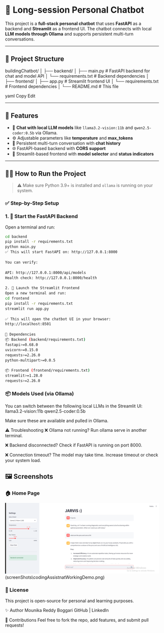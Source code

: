 # 🤖 Long-session Personal Chatbot

This project is a **full-stack personal chatbot** that uses **FastAPI** as a backend and **Streamlit** as a frontend UI. The chatbot connects with local **LLM models through Ollama** and supports persistent multi-turn conversations.

---

## 📁 Project Structure

buildingChatbot/
│
├── backend/
│ ├── main.py # FastAPI backend for chat and model API
│ └── requirements.txt # Backend dependencies
│
├── frontend/
│ ├── app.py # Streamlit frontend UI
│ └── requirements.txt # Frontend dependencies
│
└── README.md # This file

yaml
Copy
Edit

---

## 🚀 Features

- 🔄 **Chat with local LLM models** like `llama3.2-vision:11b` and `qwen2.5-coder:0.5b` via Ollama.
- ⚙️ Adjustable parameters like **temperature** and **max_tokens**
- 💬 Persistent multi-turn conversation with **chat history**
- 🌐 FastAPI-based backend with **CORS support**
- 🎨 Streamlit-based frontend with **model selector** and **status indicators**

---

## 🧑‍💻 How to Run the Project

> ⚠️ Make sure Python 3.9+ is installed and `ollama` is running on your system.

### ✅ Step-by-Step Setup

### 1. 🧠 Start the FastAPI Backend

Open a terminal and run:
```bash
cd backend
pip install -r requirements.txt
python main.py
✅ This will start FastAPI on: http://127.0.0.1:8000

You can verify:

API: http://127.0.0.1:8000/api/models
Health check: http://127.0.0.1:8000/health

2. 💬 Launch the Streamlit Frontend
Open a new terminal and run:
cd frontend
pip install -r requirements.txt
streamlit run app.py

✅ This will open the chatbot UI in your browser:
http://localhost:8501

🧰 Dependencies
📦 Backend (backend/requirements.txt)
fastapi>=0.68.0
uvicorn>=0.15.0
requests>=2.26.0
python-multipart>=0.0.5

📦 Frontend (frontend/requirements.txt)
streamlit>=1.28.0
requests>=2.26.0
```

### 📦 Models Used (via Ollama)
You can switch between the following local LLMs in the Streamlit UI:
llama3.2-vision:11b
qwen2.5-coder:0.5b

Make sure these are available and pulled in Ollama.

⚠️ Troubleshooting
❌ Ollama not running?
Run ollama serve in another terminal.

❌ Backend disconnected?
Check if FastAPI is running on port 8000.

❌ Connection timeout?
The model may take time. Increase timeout or check your system load.

## 🖼️ Screenshots

### 🏠 Home Page

![UI with backend integration where chatbot will answer user questions](screenShots\QandAWorkingDemo.png)
(screenShots\codingAssistnatWorkingDemo.png)


### 📃 License
This project is open-source for personal and learning purposes.

✨ Author
Mounika Reddy Boggari
GitHub | LinkedIn

🙌 Contributions
Feel free to fork the repo, add features, and submit pull requests!